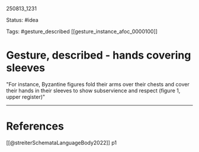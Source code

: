 
250813_1231

Status: #idea

Tags: #gesture_described [[gesture_instance_afoc_0000100]]
# Gesture, described - hands covering sleeves
"For instance, Byzantine figures fold their arms over their chests and cover their hands in their sleeves to show subservience and respect (figure 1, upper register)"

---
# References
[[@streiterSchemataLanguageBody2022]] p1





